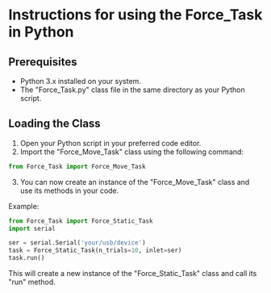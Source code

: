 # Instructions for using the Force_Task in Python

## Prerequisites
- Python 3.x installed on your system.
- The "Force_Task.py" class file in the same directory as your Python script.

## Loading the Class
1. Open your Python script in your preferred code editor.
2. Import the "Force_Move_Task" class using the following command:

```python
from Force_Task import Force_Move_Task
```

3. You can now create an instance of the "Force_Move_Task" class and use its methods in your code.

Example:
```python
from Force_Task import Force_Static_Task
import serial

ser = serial.Serial('your/usb/device')
task = Force_Static_Task(n_trials=10, inlet=ser)
task.run()
```

This will create a new instance of the "Force_Static_Task" class and call its "run" method.
